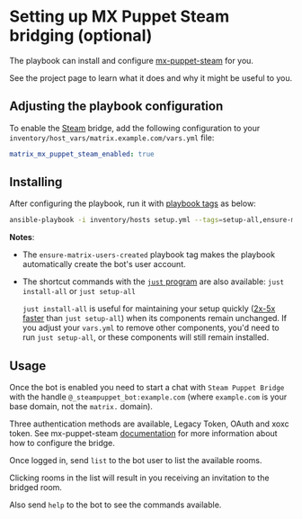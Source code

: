 <!--
SPDX-FileCopyrightText: 2020 MDAD Team and contributors

SPDX-License-Identifier: AGPL-3.0-or-later
-->

# Setting up MX Puppet Steam bridging (optional)

The playbook can install and configure [mx-puppet-steam](https://github.com/icewind1991/mx-puppet-steam) for you.

See the project page to learn what it does and why it might be useful to you.

## Adjusting the playbook configuration

To enable the [Steam](https://steampowered.com/) bridge, add the following configuration to your `inventory/host_vars/matrix.example.com/vars.yml` file:

```yaml
matrix_mx_puppet_steam_enabled: true
```

## Installing

After configuring the playbook, run it with [playbook tags](playbook-tags.md) as below:

<!-- NOTE: let this conservative command run (instead of install-all) to make it clear that failure of the command means something is clearly broken. -->
```sh
ansible-playbook -i inventory/hosts setup.yml --tags=setup-all,ensure-matrix-users-created,start
```

**Notes**:

- The `ensure-matrix-users-created` playbook tag makes the playbook automatically create the bot's user account.

- The shortcut commands with the [`just` program](just.md) are also available: `just install-all` or `just setup-all`

  `just install-all` is useful for maintaining your setup quickly ([2x-5x faster](../CHANGELOG.md#2x-5x-performance-improvements-in-playbook-runtime) than `just setup-all`) when its components remain unchanged. If you adjust your `vars.yml` to remove other components, you'd need to run `just setup-all`, or these components will still remain installed.

## Usage

Once the bot is enabled you need to start a chat with `Steam Puppet Bridge` with the handle `@_steampuppet_bot:example.com` (where `example.com` is your base domain, not the `matrix.` domain).

Three authentication methods are available, Legacy Token, OAuth and xoxc token. See mx-puppet-steam [documentation](https://github.com/icewind1991/mx-puppet-steam) for more information about how to configure the bridge.

Once logged in, send `list` to the bot user to list the available rooms.

Clicking rooms in the list will result in you receiving an invitation to the bridged room.

Also send `help` to the bot to see the commands available.

